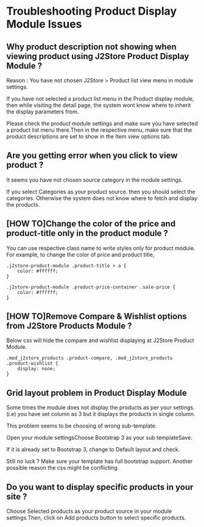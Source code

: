 # Troubleshooting Product Display Module Issues

## Why product description not showing when viewing product using J2Store Product Display Module ? <a id="why-product-description-not-showing-when-viewing-product-using-j2store-product-display-module-"></a>

Reason : You have not chosen J2Store &gt; Product list view menu in module settings.

If you have not selected a product list menu in the Product display module, then while visiting the detail page, the system wont know where to inherit the display parameters from.

Please check the product module settings and make sure you have selected a product list menu there.Then in the respective menu, make sure that the product descriptions are set to show in the Item view options tab.

## Are you getting error when you click to view product ? <a id="are-you-getting-error-when-you-click-to-view-product-"></a>

It seems you have not chosen source category in the module settings.

If you select Categories as your product source. then you should select the categories. Otherwise the system does not know where to fetch and display the products.

## \[HOW TO\]Change the color of the price and product-title only in the product module ? <a id="how-tochange-the-color-of-the-price-and-product-title-only-in-the-product-module-"></a>

You can use respective class name to write styles only for product module. For example, to change the color of price and product title,

```text
.j2store-product-module .product-title > a {
    color: #ffffff;
}

.j2store-product-module .product-price-container .sale-price {
    color: #ffffff;
}
```

## \[HOW TO\]Remove Compare & Wishlist options from J2Store Products Module ? <a id="how-toremove-compare--wishlist-options-from-j2store-products-module-"></a>

Below css will hide the compare and wishlist displaying at J2Store Product Module.

```text
.mod_j2store_products .product-compare, .mod_j2store_products .product-wishlist {
    display: none;
}
```

## Grid layout problem in Product Display Module <a id="grid-layout-problem-in-product-display-module"></a>

Some times the module does not display the products as per your settings. \(i.e\) you have set column as 3 but it displays the products in single column.

This problem seems to be choosing of wrong sub-template.

Open your module settingsChoose Bootstrap 3 as your sub templateSave.

If it is already set to Bootstrap 3, change to Default layout and check.

Still no luck ? Make sure your template has full bootstrap support. Another possible reason the css might be conflicting.

## Do you want to display specific products in your site ? <a id="do-you-want-to-display-specific-products-in-your-site-"></a>

Choose Selected products as your product source in your module settings.Then, click on Add products button to select specific products.

